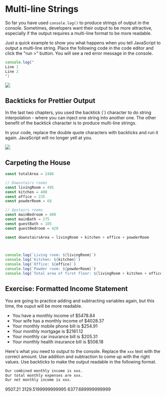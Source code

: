 # Multi-line Strings

So far you have used `console.log()` to produce strings of output in the console. Sometimes, developers want their output to be more attractive, especially if the output requires a multi-line format to be more readable.


Just a quick example to show you what happens when you tell JavaScript to output a multi-line string. Place the following code in the code editor and click the "run >" button. You will see a red error message in the console.

```js
console.log("
Line 1
Line 2
")
```

  
![](https://storage.googleapis.com/replit/images/1581101869412_66df4d6f2b43157ab55690d1fef4d3ac.gif)

## Backticks for Prettier Output

In the last two chapters, you used the backtick (`) character to do string interpolation - where you can inject one string into another one. The other benefit of the backtick character is to produce multi-line strings.

In your code, replace the double quote characters with backticks and run it again. JavaScript will no longer yell at you.
  
![](https://storage.googleapis.com/replit/images/1581101883981_b9f1bd1d23efc42b314101c2a8ea9d9a.gif)

## Carpeting the House

```js
const totalArea = 2486

// Downstairs rooms
const livingRoom = 495
const kitchen = 408
const office = 235
const powderRoom = 68

// Upstairs rooms
const mainBedroom = 480
const mainBath = 275
const guestBath = 105
const guestBedroom = 420

const downstairsArea = livingRoom + kitchen + office + powderRoom

  

console.log(`Living room: ${livingRoom}`)
console.log(`Kitchen: ${kitchen}`)
console.log(`Office: ${office}`)
console.log(`Powder room: ${powderRoom}`)
console.log(`Total area of first floor: ${livingRoom + kitchen + office + powderRoom}`)

```




## Exercise: Formatted Income Statement

You are going to practice adding and subtracting variables again, but this time, the ouput will be more readable.

* You have a monthly income of $5478.84
* Your wife has a monthly income of $4028.37
* Your monthly mobile phone bill is $254.91
* Your monthly mortgage is $2161.12
* Your monthly car insurance bill is $205.31
* Your monthly health insurance bill is $508.18

Here's what you need to output to the console. Replace the `xxx` text with the correct amount. Use addition and subtraction to come up with the right values. Use backticks to make the output readable in the following format.

```html
Our combined monthly income is xxx.
Our total monthly expenses are xxx.
Our net monthly income is xxx.
```



9507.21
3129.5199999999995
6377.689999999999
<!--stackedit_data:
eyJoaXN0b3J5IjpbLTExNjk5OTc1NDYsNDE1NTc0MDY0LDk3Nj
c0ODMxNywtMTc0OTQ5NjAxMCwtNTY4OTA1MjcyXX0=
-->